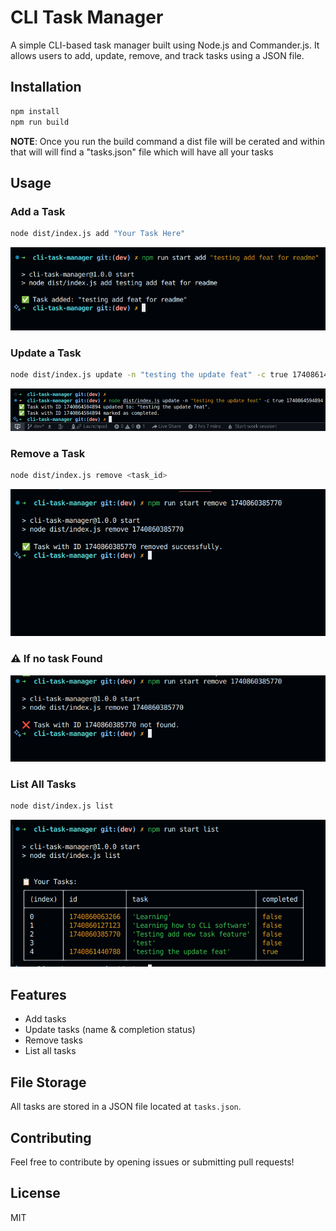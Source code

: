 # CLI Task Manager

A simple CLI-based task manager built using Node.js and Commander.js. It allows users to add, update, remove, and track tasks using a JSON file.

## Installation

```sh
npm install
npm run build
```

**NOTE**: Once you run the build command a dist file will be cerated and within that will will find a "tasks.json" file which will have all your tasks

## Usage

### Add a Task

```sh
node dist/index.js add "Your Task Here"
```

<img src="./public/add.png" />

### Update a Task

```sh
node dist/index.js update -n "testing the update feat" -c true 1740861440788
```

<img src="./public/update.png" />

### Remove a Task

```sh
node dist/index.js remove <task_id>
```

<img src="./public/remove.png" />

### ⚠️ If no task Found

<img src="./public/notFound.png" />

### List All Tasks

```sh
node dist/index.js list
```

<img src="./public/list.png" />

## Features

- Add tasks
- Update tasks (name & completion status)
- Remove tasks
- List all tasks

## File Storage

All tasks are stored in a JSON file located at `tasks.json`.

## Contributing

Feel free to contribute by opening issues or submitting pull requests!

## License

MIT
